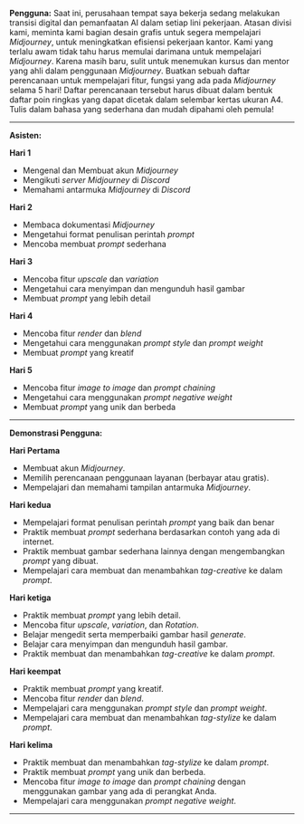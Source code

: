 **Pengguna:**
Saat ini, perusahaan tempat saya bekerja sedang melakukan transisi digital dan pemanfaatan AI dalam setiap lini pekerjaan.
Atasan divisi kami, meminta kami bagian desain grafis untuk segera mempelajari _Midjourney_, untuk meningkatkan efisiensi pekerjaan kantor.
Kami yang terlalu awam tidak tahu harus memulai darimana untuk mempelajari _Midjourney_. Karena masih baru, sulit untuk menemukan kursus dan mentor yang ahli dalam penggunaan _Midjourney_. 
Buatkan sebuah daftar perencanaan untuk mempelajari fitur, fungsi yang ada pada _Midjourney_ selama 5 hari! 
Daftar perencanaan tersebut harus dibuat dalam bentuk daftar poin ringkas yang dapat dicetak dalam selembar kertas ukuran A4. 
Tulis dalam bahasa yang sederhana dan mudah dipahami oleh pemula!

  -----
**Asisten:**

**Hari 1**
- Mengenal dan Membuat akun _Midjourney_
- Mengikuti _server_ _Midjourney_ di _Discord_
- Memahami antarmuka _Midjourney_ di _Discord_

**Hari 2**
- Membaca dokumentasi _Midjourney_
- Mengetahui format penulisan perintah _prompt_
- Mencoba membuat _prompt_ sederhana

**Hari 3**
- Mencoba fitur _upscale_ dan _variation_
- Mengetahui cara menyimpan dan mengunduh hasil gambar
- Membuat _prompt_ yang lebih detail

**Hari 4**
- Mencoba fitur _render_ dan _blend_
- Mengetahui cara menggunakan _prompt style_ dan _prompt weight_
- Membuat _prompt_ yang kreatif

**Hari 5**
- Mencoba fitur _image to image_ dan _prompt chaining_
- Mengetahui cara menggunakan _prompt negative weight_
- Membuat _prompt_ yang unik dan berbeda

----

**Demonstrasi Pengguna:**

**Hari Pertama**

- Membuat akun _Midjourney_.
- Memilih perencanaan penggunaan layanan (berbayar atau gratis).
- Mempelajari dan memahami tampilan antarmuka _Midjourney_.

**Hari kedua**
- Mempelajari format penulisan perintah _prompt_ yang baik dan benar
- Praktik membuat _prompt_ sederhana berdasarkan contoh yang ada di internet.
- Praktik membuat gambar sederhana lainnya dengan mengembangkan _prompt_ yang dibuat.
- Mempelajari cara membuat dan menambahkan _tag-creative_ ke dalam _prompt_.

**Hari ketiga**
- Praktik membuat _prompt_ yang lebih detail.
- Mencoba fitur _upscale_,  _variation_, dan _Rotation_.
- Belajar mengedit serta memperbaiki gambar hasil _generate_.
- Belajar cara menyimpan dan mengunduh hasil gambar.
- Praktik membuat dan menambahkan _tag-creative_ ke dalam _prompt_.

**Hari keempat**
- Praktik membuat _prompt_ yang kreatif.
- Mencoba fitur _render_ dan _blend_.
- Mempelajari cara menggunakan _prompt style_ dan _prompt weight_.
- Mempelajari cara membuat dan menambahkan _tag-stylize_ ke dalam _prompt_.

**Hari kelima**
- Praktik membuat dan menambahkan _tag-stylize_ ke dalam _prompt_.
- Praktik membuat _prompt_ yang unik dan berbeda.
- Mencoba fitur _image to image_ dan _prompt chaining_ dengan menggunakan gambar yang ada di perangkat Anda.
- Mempelajari cara menggunakan _prompt negative weight_.
  
----
